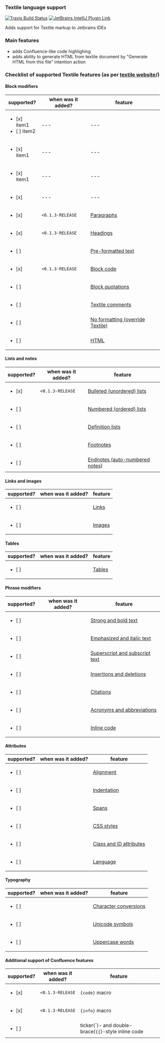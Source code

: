 ### Textile language support

[![Travis Build Status](https://travis-ci.com/stasmihailov/intellij-textile.svg?branch=master)](https://travis-ci.com/github/stasmihailov/intellij-textile)
[![JetBrains IntelliJ Plugin Link](https://img.shields.io/jetbrains/plugin/d/com.potniype4kin.intellij-textile)](https://plugins.jetbrains.com/plugin/14204)

Adds support for Textile markup to Jetbrains IDEs

### Main features
* adds Confluence-like code highlighing
* adds ability to generate HTML from textile document by "Generate HTML from this file" intention action

### Checklist of supported Textile features (as per [textile website](https://textile-lang.com)/)

#### Block modifiers
| supported? | when was it added? | feature |
| --- | --- | --- |
| <ul><li>[x] item1</li><li>[ ] item2</li></ul> | --- | --- |
| <ul><li>[x] item1</li></ul> | --- | --- |
| <ul><li>[x] item1 | --- | --- |
| <ul><li>[x]&nbsp; | --- | --- |
| <ul><li>[x] | `<0.1.3-RELEASE` | [Paragraphs](https://textile-lang.com/doc/paragraphs) |
| <ul><li>[x] | `<0.1.3-RELEASE` | [Headings](https://textile-lang.com/doc/headings) |
| <ul><li>[ ] | | [Pre-formatted text](https://textile-lang.com/doc/pre-formatted-text) |
| <ul><li>[x] | `<0.1.3-RELEASE` | [Block code](https://textile-lang.com/doc/block-code) |
| <ul><li>[ ] | | [Block quotations](https://textile-lang.com/doc/block-quotations) |
| <ul><li>[ ] | | [Textile comments](https://textile-lang.com/doc/textile-comments) |
| <ul><li>[ ] | | [No formatting (override Textile)](https://textile-lang.com/doc/no-textile-processing) |
| <ul><li>[ ] | | [HTML](https://textile-lang.com/doc/html) |

#### Lists and notes
| supported? | when was it added? | feature |
| --- | --- | --- |
| <ul><li>[x] | `<0.1.3-RELEASE` | [Bulleted (unordered) lists](https://textile-lang.com/doc/bulleted-unordered-lists) |
| <ul><li>[ ] | | [Numbered (ordered) lists](https://textile-lang.com/doc/numbered-ordered-lists) |
| <ul><li>[ ] | | [Definition lists](https://textile-lang.com/doc/definition-lists) |
| <ul><li>[ ] | | [Footnotes](https://textile-lang.com/doc/footnotes) |
| <ul><li>[ ] | | [Endnotes (auto-numbered notes)](https://textile-lang.com/doc/auto-numbered-notes) |

#### Links and images
| supported? | when was it added? | feature |
| --- | --- | --- |
| <ul><li>[ ] | | [Links](https://textile-lang.com/doc/links) |
| <ul><li>[ ] | | [Images](https://textile-lang.com/doc/images) |

#### Tables
| supported? | when was it added? | feature |
| --- | --- | --- |
| <ul><li>[ ] | | [Tables](https://textile-lang.com/doc/tables) |

#### Phrase modifiers
| supported? | when was it added? | feature |
| --- | --- | --- |
| <ul><li>[ ] | | [Strong and bold text](https://textile-lang.com/doc/strong-and-bold-text) |
| <ul><li>[ ] | | [Emphasized and italic text](https://textile-lang.com/doc/emphasized-and-italic-text) |
| <ul><li>[ ] | | [Superscript and subscript text](https://textile-lang.com/doc/subscript-and-superscript-text) |
| <ul><li>[ ] | | [Insertions and deletions](https://textile-lang.com/doc/insertions-and-deletions) |
| <ul><li>[ ] | | [Citations](https://textile-lang.com/doc/citations) |
| <ul><li>[ ] | | [Acronyms and abbreviations](https://textile-lang.com/doc/acronyms-abbreviations) |
| <ul><li>[ ] | | [Inline code](https://textile-lang.com/doc/inline-code) |

#### Attributes
| supported? | when was it added? | feature |
| --- | --- | --- |
| <ul><li>[ ] | | [Alignment](https://textile-lang.com/doc/text-alignment) |
| <ul><li>[ ] | | [Indentation](https://textile-lang.com/doc/indentation) |
| <ul><li>[ ] | | [Spans](https://textile-lang.com/doc/spans) |
| <ul><li>[ ] | | [CSS styles](https://textile-lang.com/doc/css-styles) |
| <ul><li>[ ] | | [Class and ID attributes](https://textile-lang.com/doc/classes-and-ids) |
| <ul><li>[ ] | | [Language](https://textile-lang.com/doc/language) |

#### Typography
| supported? | when was it added? | feature |
| --- | --- | --- |
| <ul><li>[ ] | | [Character conversions](https://textile-lang.com/doc/special-characters) |
| <ul><li>[ ] | | [Unicode symbols](https://textile-lang.com/doc/unicode-symbols) |
| <ul><li>[ ] | | [Uppercase words](https://textile-lang.com/doc/uppercase-words) |

#### Additional support of Confluence features
| supported? | when was it added? | feature |
| --- | --- | --- |
| <ul><li>[x] | `<0.1.3-RELEASE` | `{code}` macro |
| <ul><li>[x] | `<0.1.3-RELEASE` | `{info}` macro |
| <ul><li>[ ] | | ticker(\`)- and double-brace(`{{`)-style inline code |
